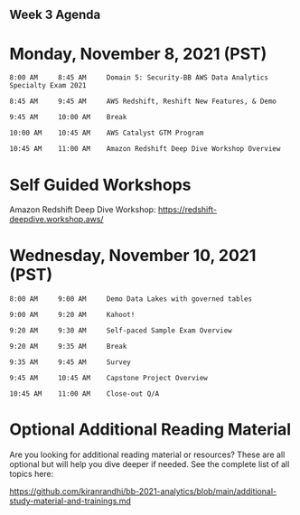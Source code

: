 ## Week 3 Agenda


# Monday, November 8, 2021 (PST)

	8:00 AM		8:45 AM		Domain 5: Security-BB AWS Data Analytics Specialty Exam 2021
	
	8:45 AM		9:45 AM		AWS Redshift, Reshift New Features, & Demo
	
	9:45 AM		10:00 AM	Break
	
	10:00 AM	10:45 AM	AWS Catalyst GTM Program
	
	10:45 AM	11:00 AM	Amazon Redshift Deep Dive Workshop Overview

 

# Self Guided Workshops

Amazon Redshift Deep Dive Workshop: https://redshift-deepdive.workshop.aws/




# Wednesday, November 10, 2021	(PST)

	8:00 AM		9:00 AM		Demo Data Lakes with governed tables
	
	9:00 AM		9:20 AM		Kahoot!	
	
	9:20 AM		9:30 AM		Self-paced Sample Exam Overview
	
	9:20 AM		9:35 AM		Break
	
	9:35 AM		9:45 AM		Survey
	
	9:45 AM		10:45 AM	Capstone Project Overview

	10:45 AM	11:00 AM	Close-out Q/A
 




# Optional Additional Reading Material

Are you looking for additional reading material or resources? These are all optional but will help you dive deeper if needed.
See the complete list of all topics here: 

https://github.com/kiranrandhi/bb-2021-analytics/blob/main/additional-study-material-and-trainings.md

